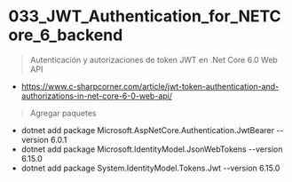 # 033_JWT_Authentication_for_NETCore_6_backend
>Autenticación y autorizaciones de token JWT en .Net Core 6.0 Web API
- https://www.c-sharpcorner.com/article/jwt-token-authentication-and-authorizations-in-net-core-6-0-web-api/

>Agregar paquetes
- dotnet add package Microsoft.AspNetCore.Authentication.JwtBearer --version 6.0.1
- dotnet add package Microsoft.IdentityModel.JsonWebTokens --version 6.15.0
- dotnet add package System.IdentityModel.Tokens.Jwt --version 6.15.0